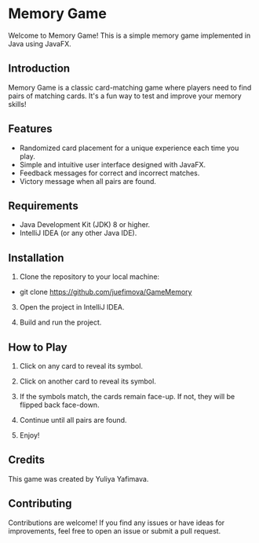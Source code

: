 # Memory Game

Welcome to Memory Game! This is a simple memory game implemented in Java using JavaFX.

## Introduction

Memory Game is a classic card-matching game where players need to find pairs of matching cards. It's a fun way to test and improve your memory skills!

## Features

- Randomized card placement for a unique experience each time you play.
- Simple and intuitive user interface designed with JavaFX.
- Feedback messages for correct and incorrect matches.
- Victory message when all pairs are found.

## Requirements

- Java Development Kit (JDK) 8 or higher.
- IntelliJ IDEA (or any other Java IDE).

## Installation

1. Clone the repository to your local machine:
 - git clone https://github.com/juefimova/GameMemory
   
3. Open the project in IntelliJ IDEA.

4. Build and run the project.

## How to Play

1. Click on any card to reveal its symbol.

2. Click on another card to reveal its symbol.

3. If the symbols match, the cards remain face-up. If not, they will be flipped back face-down.

4. Continue until all pairs are found.

5. Enjoy!

## Credits

This game was created by Yuliya Yafimava.

## Contributing

Contributions are welcome! If you find any issues or have ideas for improvements, feel free to open an issue or submit a pull request.


